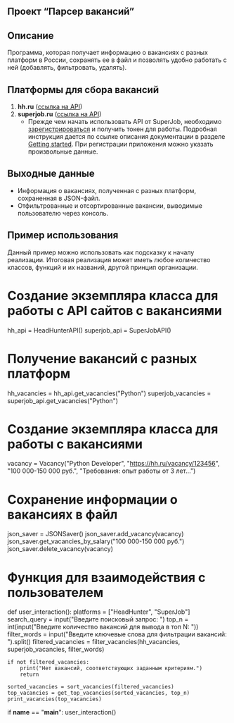 ## Проект “Парсер вакансий”

## Описание

Программа, которая получает информацию о вакансиях с разных платформ в России, сохранять ее в файл и позволять удобно работать с ней (добавлять, фильтровать, удалять).

## Платформы для сбора вакансий

1. **hh.ru** ([ссылка на API](https://github.com/hhru/api/blob/master/docs/general.md))
2. **superjob.ru** ([ссылка на API](https://api.superjob.ru/))
    - Прежде чем начать использовать API от SuperJob, необходимо [зарегистрироваться](https://www.superjob.ru/auth/login/?returnUrl=https://api.superjob.ru/register/) и получить токен для работы. Подробная инструкция дается по ссылке описания документации в разделе [Getting started](https://api.superjob.ru/#gettin). При регистрации приложения можно указать произвольные данные.

## Выходные данные

- Информация о вакансиях, полученная с разных платформ, сохраненная в JSON-файл.
- Отфильтрованные и отсортированные вакансии, выводимые пользователю через консоль.

## Пример использования

Данный пример можно использовать как подсказку к началу реализации. Итоговая реализация может иметь любое количество классов, функций и их названий, другой принцип организации.

# Создание экземпляра класса для работы с API сайтов с вакансиями
hh_api = HeadHunterAPI()
superjob_api = SuperJobAPI()

# Получение вакансий с разных платформ
hh_vacancies = hh_api.get_vacancies("Python")
superjob_vacancies = superjob_api.get_vacancies("Python")

# Создание экземпляра класса для работы с вакансиями
vacancy = Vacancy("Python Developer", "<https://hh.ru/vacancy/123456>", "100 000-150 000 руб.", "Требования: опыт работы от 3 лет...")

# Сохранение информации о вакансиях в файл
json_saver = JSONSaver()
json_saver.add_vacancy(vacancy)
json_saver.get_vacancies_by_salary("100 000-150 000 руб.")
json_saver.delete_vacancy(vacancy)

# Функция для взаимодействия с пользователем
def user_interaction():
    platforms = ["HeadHunter", "SuperJob"]
    search_query = input("Введите поисковый запрос: ")
    top_n = int(input("Введите количество вакансий для вывода в топ N: "))
    filter_words = input("Введите ключевые слова для фильтрации вакансий: ").split()
    filtered_vacancies = filter_vacancies(hh_vacancies, superjob_vacancies, filter_words)

    if not filtered_vacancies:
        print("Нет вакансий, соответствующих заданным критериям.")
        return

    sorted_vacancies = sort_vacancies(filtered_vacancies)
    top_vacancies = get_top_vacancies(sorted_vacancies, top_n)
    print_vacancies(top_vacancies)


if __name__ == "__main__":
    user_interaction()

